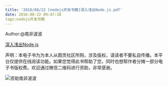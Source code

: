 ```yaml
---
title: '2016/08/22 [nodejs开发书籍]深入浅出Node.js.pdf'
date: 2016-08-22 09:47:18
tags:nodejs开发书籍
---
```

Author:@南非波波

[深入浅出Node.js](http://blog.songqingbo.cn/pdf/nodejs/深入浅出Node.js.pdf "深入浅出Node.js.pdf")

声明：本电子书为为本人从图灵社区所购，涉及版权，请读者不要私自传播。本平台仅提供在线阅读功能。如果您觉得此书帮助了您，同时也想帮作者分摊一部分电子书版权费。欢迎通过微信二维码进行资助，非常感谢。

![资助南非波波](http://blog.songqingbo.cn/img/微信收款.png)